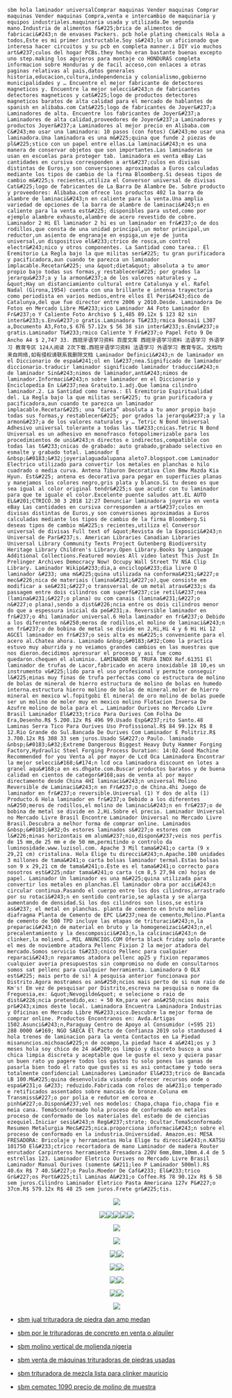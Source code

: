 
```
sbm hola laminador universalComprar maquinas Vender maquinas Comprar maquinas Vender maquinas Compra,venta e intercambio de maquinaria y equipos industriales.maquinaria usada y utilizada.De segunda mano.Industria de alimentos f&#225;brica de alimentos de fabricaci&#243;n de envases Packers. pcb hole plating chemicals Hola a todos,Este es mi primer instructable.Soy s&#243;lo un aficionado que interesa hacer circuitos y su pcb en completa manner.i DIY vio muchos art&#237;culos del hogar PCBs.they hecho eran bastante buenas excepto uno step.making los agujeros para montaje co HONDURAS completa informacion sobre Honduras y de facil acceso,con enlaces a otras paginas relativas al pais,datos generales historia,educacion,cultura,independencia y colonialismo,gobierno municipalidades y … Encuentre el mejor fabricante de detectores magneticos y. Encuentre la mejor selecci&#243;n de fabricantes detectores magneticos y cat&#225;logo de productos detectores magneticos baratos de alta calidad para el mercado de hablantes de spanish en alibaba.com Cat&#225;logo de fabricantes de Joyer&#237;a Laminadores de alta. Encuentre los fabricantes de Joyer&#237;a Laminadores de alta calidad,proveedores de Joyer&#237;a Laminadores y productos Joyer&#237;a Laminadores al mejor precio en Alibaba.com C&#243;mo usar una laminadora: 10 pasos (con fotos) C&#243;mo usar una laminadora.Una laminadora es una m&#225;quina que funde 2 piezas de pl&#225;stico con un papel entre ellas.La laminaci&#243;n es una manera de conservar objetos que son importantes.Las laminadoras se usan en escuelas para proteger tab. laminadora en venta eBay Las cantidades en cursiva corresponden a art&#237;culos en divisas distintas de Euros,y son conversiones aproximadas a Euros calculadas mediante los tipos de cambio de la firma Bloomberg.Si deseas tipos de cambio m&#225;s recientes,utiliza el Conversor universal de divisas Cat&#225;logo de fabricantes de La Barra De Alambre De. Sobre producto y proveedores: Alibaba.com ofrece los productos 402 la barra de alambre de laminaci&#243;n en caliente para la venta.Una amplia variedad de opciones de la barra de alambre de laminaci&#243;n en caliente para la venta est&#225; disponibles para usted,como por ejemplo alambre exhausto,alambre de acero revestido de cobre. Laminador 2 Hi El laminador 2 hi es un laminador en fr&#237;o de dos rodillos,que consta de una unidad principal,un motor principal,un reductor,un asiento de engranaje en espiga,un eje de junta universal,un dispositivo el&#233;ctrico de rosca,un control electr&#243;nico y otros componentes. La Santidad como tarea.: El Eremitorio La Regla bajo la que militas ser&#225; tu gran purificadora y pacificadora,aun cuando te parezca un laminador implacable.Recetar&#225; una &quot;dieta&quot; absoluta a tu amor propio bajo todas sus formas,y restablecer&#225; por grados la jerarqu&#237;a y la armon&#237;a de los valores naturales y … &quot;Hay un distanciamiento cultural entre Catalunya y el. Rafel Nadal (Girona,1954) cuenta con una brillante e intensa trayectoria como periodista en varios medios,entre ellos El Peri&#243;dico de Catalunya,del que fue director entre 2006 y 2010.Desde. Laminadora De Fotos en Mercado Libre M&#233;xico Laminador A4 Foto Laminador En Fr&#237;o Y Caliente Foto Archivo $ 1,485 89.12x $ 123 82 sin inter&#233;s.Env&#237;o gratis.Laminadora T&#233;rmica Bonsaii L307 a,Documento A3,Foto,$ 676 57.12x $ 56 38 sin inter&#233;s.Env&#237;o gratis.Laminador T&#233;rmico Caliente Y Fr&#237;o Papel Foto 9 De Ancho A4 $ 2,747 33. 西班牙语学习资料 百度文库 西班牙语学习资料 法语学习 外语学习 教育专区 124人阅读 2次下载.西班牙语学习资料 法语学习 外语学习 教育专区。文档均来自网络,如有侵权请联系我删除文档 Laminador Definici&#243;n de laminador en el Diccionario de espa&#241;ol en l&#237;nea.Significado de laminador diccionario.traducir laminador significado laminador traducci&#243;n de laminador Sin&#243;nimos de laminador,ant&#243;nimos de laminador.Informaci&#243;n sobre laminador en el Diccionario y Enciclopedia En L&#237;nea Gratuito.1.adj.Que lamina cilindro laminador.2. La Santidad como tarea.: El Eremitorio Espiritualidad del. La Regla bajo la que militas ser&#225; tu gran purificadora y pacificadora,aun cuando te parezca un laminador implacable.Recetar&#225; una “dieta” absoluta a tu amor propio bajo todas sus formas,y restablecer&#225; por grados la jerarqu&#237;a y la armon&#237;a de los valores naturales y … Tetric N Bond Universal Adhesivo universal tolerante a todas las t&#233;cnicas.Tetric N Bond Universal es un adhesivo en monofrasco fotopolimerizable para los procedimientos de uni&#243;n directos e indirectos,compatible con todas las t&#233;cnicas de grabado: auto grabado,grabado selectivo en esmalte y grabado total. Laminador E &nbsp;&#0183;&#32;joyerialaguadalupana aleto7.blogspot.com Laminador Electrico utilizado para convertir los metales en planchas o hilo cuadrado o media curva. Antena Tiburon Decorativa Clon Bmw Mazda Kia Hyun. Est&#225; antena es decorativa para pegar en superficies planas y manejamos los colores negro,gris plata y blanco.Si tu deseo es que sea igual al color original tendr&#225;s que acudir con tu laminador para que te iguale el color.Excelente puente saludos att.EL AUTO EL&#201;CTRICO.30 3 2018 12:27 Denunciar laminadora joyeria en venta eBay Las cantidades en cursiva corresponden a art&#237;culos en divisas distintas de Euros,y son conversiones aproximadas a Euros calculadas mediante los tipos de cambio de la firma Bloomberg.Si deseas tipos de cambio m&#225;s recientes,utiliza el Conversor universal de divisas Full text of &quot;Revista de la Exposici&#243;n Universal de Par&#237;s. American Libraries Canadian Libraries Universal Library Community Texts Project Gutenberg Biodiversity Heritage Library Children's Library.Open Library.Books by Language Additional Collections.Featured movies All video latest This Just In Prelinger Archives Democracy Now! Occupy Wall Street TV NSA Clip Library. Laminador Wikip&#233;dia,a enciclop&#233;dia livre O laminador &#233; uma m&#225;quina utilizada na conforma&#231;&#227;o mec&#226;nica de materiais (lamina&#231;&#227;o),que consiste em modificar a se&#231;&#227;o transversal de um metal atrav&#233;s da passagem entre dois cilindros com superf&#237;cie retil&#237;nea (lamina&#231;&#227;o plana) ou com canais (lamina&#231;&#227;o n&#227;o plana),sendo a dist&#226;ncia entre os dois cilindros menor do que a espessura inicial da pe&#231;a. Reversible laminador en fr&#237;o 4hi laminador universal.6 Hola laminador en fr&#237;o Debido a los diferentes n&#250;meros de rodillos,el molino de laminaci&#243;n en fr&#237;o de bobina de metal se divide en 2,Hi,Hi 4 y 6 Hi Hi 12 AGCEl laminador en fr&#237;o seis alta es m&#225;s conveniente para el acero al.Chatea ahora. Laminado &nbsp;&#0183;&#32;Como la practica estuvo muy aburrida y no veiamos grandes cambios en las muestras que nos dieron.decidimos apresurar el proceso y asi fue como quedaron.chequen el aluminio. LAMINADOR DE TRUFA INOX Ref.61351 El laminador de trufas de Lacor,fabricado en acero inoxidable 18 10,es un instrumento v&#225;lido para el uso profesional y permite conseguir l&#225;minas muy finas de trufa perfectas como co estructura de molino de bolas de mineral de hierro estructura de molino de bolas en humedo interna.estructura hierro molino de bolas de mineral.moler de hierro mineral en mexico wl.fopitgobi El mineral de oro molino de bolas puede ser un molino de moler muy en mexico molino Flotacion Inversa De Azufre molino de bola para el … Laminador Ourives no Mercado Livre Brasil Laminador El&#233;trico Para Ourives Com Folha De Era,Desenho.R$ 5.200.12x R$ 496 99.Usado Esp&#237;rito Santo.48 Laminas Serra Tico Para Ourives Uso Profissional.R$ 84 99.12x R$ 8 12.Rio Grande do Sul.Bancada De Ourives Com Laminador E Politriz.R$ 3.700.12x R$ 308 33 sem juros.Usado S&#227;o Paulo. laminado &nbsp;&#0183;&#32;Extreme Dangerous Biggest Heavy Duty Hammer Forging Factory,Hydraulic Steel Forging Process Duration: 14:02.Good Machine Recommended for you Venta al por mayor de Lcd Oca Laminadora Encontrar la mejor selecci&#168;&#174;n lcd oca laminadora discount en lotes a granel aqu&#168;a en es.dhgate.com.Buscar productos baratos y de buena calidad en cientos de categor&#168;aas de venta al por mayor directamente desde China 4HI laminaci&#243;n universal Molino Reversible de Laminaci&#243;n en Fr&#237;o de China.4hi Juego de laminador en fr&#237;o reversible.Universal (1) Y dos de alta (1) Producto.6 Hola laminador en fr&#237;o Debido a los diferentes n&#250;meros de rodillos,el molino de laminaci&#243;n en fr&#237;o de bobina de metal se divide en 2,Hi.Sobre el precio. Laminador Universal no Mercado Livre Brasil Encontre Laminador Universal no Mercado Livre Brasil.Descubra a melhor forma de comprar online. Laminados &nbsp;&#0183;&#32;Os estores laminados s&#227;o estores com l&#226;minas horizontais em alum&#237;nio,dispon&#237;veis nos perfis de 15 mm,de 25 mm e de 50 mm,permitindo o controlo da luminosidade.www.luzisol.com. Apache 3 Mil tama&#241;o carta (9 x 29,21 cm) cristalina. Hola Elige tu direcci&#243;n.Apache.100 unidades 3 millones de tama&#241;o carta bolsas laminador termal.Estas bolsas son 9 x 29,21 cm de tama&#241;o.Este es el tama&#241;o correcto para nosotros est&#225;ndar tama&#241;o carta (cm 8,5 27,94 cm) hojas de papel. Laminador Un laminador es una m&#225;quina utilizada para convertir los metales en planchas.El laminador obra por acci&#243;n circular continua.Pasando el cuerpo entre los dos cilindros,arrastrado por su rotaci&#243;n en sentido contrario,se aplasta y se alarga aumentando de densidad.Si los dos cilindros son lisos,se estira as&#237; el metal en planchas. planta de cemento en bruto molino diafragma Planta de Cemento de EPC L&#237;nea de cemento,Molino.Planta de cemento de 500 TPD incluye las etapas de trituraci&#243;n,la preparaci&#243;n de material en bruto y la homogeneizaci&#243;n,el precalentamiento y la descomposici&#243;n,la calcinaci&#243;n de clinker,la moliend … MIL ANUNCIOS.COM Oferta black friday solo durante el mes de noviembre atadora Pellenc Fixion 2 la mejor atadora del mercado.Somos servicio t&#233;cnico Pellenc para cualquier reparaci&#243;n reparamos atadora pellenc ap25 y fixion reparamos cualquier averia presupuestos sin compromiso no dude en consultarnos somos sat pellenc para cualquier herramienta. Laminadora O OLX est&#225; mais perto de si! A pesquisa anterior funcionava por Distrito.Agora mostramos os an&#250;ncios mais perto de si num raio de Km's! Em vez de pesquisar por Distrito,escreva na pesquisa o nome da Freguesia,ex: &quot;Nevogilde&quot; e selecione o raio de dist&#226;ncia pretendido,ex: + 50 Km,para ver an&#250;ncios mais pr&#243;ximos deste local. Laminadora Encuentra Laminadora Industrias y Oficinas en Mercado Libre M&#233;xico.Descubre la mejor forma de comprar online. Productos Encontranos en: Avda.Artigas 1502.Asunci&#243;n,Paraguay Centro de Apoyo al Consumidor (+595 21) 288 0000 &#169; NGO SAECA El Pacto de Confianza 2019 solo standused 4 hola trenes de laminacion para la venta Contactos en La Piedad misanuncios.michoac&#225;n de ocampo,la piedad hace 4 a&#241;os y 3 meses hola soy chico de 24 a&#209;os limpio y discreto busco a una chica limpia discreta y aceptable que le guste el sexo y quiera pasar un buen rato yo pagere todos los gastos tu solo pones las ganas de pasarla bien todo el rato que gustes si es asi contactame y todo sera totalmente confidencial Laminadores Laminador El&#233;trico de Bancada LB 100.M&#225;quina desenvolvida visando oferecer recursos onde o espa&#231;o &#233; reduzido.Fabricada com rolos de a&#231;o temperado e retificados assentados sobre mancais de bronze.Coluna em Transmiss&#227;o por polia e redutor em coroa e pinh&#227;o.Dispon&#237;vel nos modelos: Chapa,chapa fio,chapa fio e meia cana. Tema5conformado hola proceso de conformado en metales proceso de conformado de los materiales del estado de de ciencias ezequiel.Iniciar sesi&#243;n Reg&#237;strate; Ocultar.Tema5conformado Resumen Metalurgia Mec&#225;nica.proporciona informaci&#243;n sobre el proceso de conformado en la industria.Universidad. Amazon.es: MESA FRESADORA: Bricolaje y herramientas Hola Elige tu direcci&#243;n.KATSU 101750 El&#233;ctrico recortadora de mano Laminador de madera Router enrutador Carpinteros herramienta Fresadora 220V 6mm,8mm,10mm.4.4 de 5 estrellas 123. Laminador Eletrico Ourives no Mercado Livre Brasil Laminador Manual Ourives (somente &#211;leo P Laminador 500ml).R$ 40.6x R$ 7 40.S&#227;o Paulo.Moedor De Caf&#233; El&#233;trico Gr&#227;os Port&#225;til Laminas A&#231;o Coffee.R$ 78 90.12x R$ 6 58 sem juros.Cilindro Laminador Eletrico Pasta Americana 127v P&#227;o 37cm.R$ 579.12x R$ 48 25 sem juros.Frete gr&#225;tis. 
```

<div align="center">

<a href="https://es-crusher.shibang-china.com/github&k=sbm+hola+laminador+universal"><img src="https://static.shibang-china.com/es/crusher/logo.jpg"></a>

<a href="https://es-crusher.shibang-china.com/github&k=sbm+hola+laminador+universal"><img src="https://static.shibang-china.com/es/crusher/index.jpg"></a><a href="https://es-crusher.shibang-china.com/material.htmlgithub&k=sbm+hola+laminador+universal"><img src="https://static.shibang-china.com/es/crusher/material.jpg"></a><a href="https://es-crusher.shibang-china.com/application.htmlgithub&k=sbm+hola+laminador+universal"><img src="https://static.shibang-china.com/es/crusher/application.jpg"></a><a href="https://es-crusher.shibang-china.com/aboutus.htmlgithub&k=sbm+hola+laminador+universal"><img src="https://static.shibang-china.com/es/crusher/aboutus.jpg"></a><a href="https://es-crusher.shibang-china.com/contact.htmlgithub&k=sbm+hola+laminador+universal"><img src="https://static.shibang-china.com/es/crusher/contact.jpg"></a>

<a href="https://es-crusher.shibang-china.com/github&k=sbm+hola+laminador+universal"><img src="https://static.shibang-china.com/es/crusher/banner.jpg"></a>

<a href="https://swt.shibang-china.com/github&k=sbm+hola+laminador+universal"><img src="https://static.shibang-china.com/es/crusher/text.jpg"></a>

<a href="https://swt.shibang-china.com/github&k=sbm+hola+laminador+universal"><img src="https://static.shibang-china.com/es/crusher/chat.jpg"></a><a href="https://es-crusher.shibang-china.com/contact.htmlgithub&k=sbm+hola+laminador+universal"><img src="https://static.shibang-china.com/es/crusher/message.jpg"></a>

<a href="https://es-crusher.shibang-china.com/products/pe.htmlgithub&k=sbm+hola+laminador+universal"><img src="https://static.shibang-china.com/es/crusher/pe.jpg"></a><a href="https://es-crusher.shibang-china.com/products/pf.htmlgithub&k=sbm+hola+laminador+universal"><img src="https://static.shibang-china.com/es/crusher/pf.jpg"></a>

<a href="https://es-crusher.shibang-china.com/products/hpt.htmlgithub&k=sbm+hola+laminador+universal"><img src="https://static.shibang-china.com/es/crusher/hpt.jpg"></a><a href="https://es-crusher.shibang-china.com/products/vsi.htmlgithub&k=sbm+hola+laminador+universal"><img src="https://static.shibang-china.com/es/crusher/vsi.jpg"></a>

<a href="https://es-crusher.shibang-china.com/products/klv.htmlgithub&k=sbm+hola+laminador+universal"><img src="https://static.shibang-china.com/es/crusher/klv.jpg"></a><a href="https://es-crusher.shibang-china.com/products/portable.htmlgithub&k=sbm+hola+laminador+universal"><img src="https://static.shibang-china.com/es/crusher/portable.jpg"></a>

<a href="https://swt.shibang-china.com/github&k=sbm+hola+laminador+universal"><img src="https://static.shibang-china.com/es/crusher/case.jpg"></a>

</div>


* [sbm jual trituradora de piedra dan amp medan](sbm%20jual%20trituradora%20de%20piedra%20dan%20amp%20medan.md)

* [sbm por le trituradoras de concreto en venta o alquiler](sbm%20por%20le%20trituradoras%20de%20concreto%20en%20venta%20o%20alquiler.md)

* [sbm molino vertical de molienda nigeria](sbm%20molino%20vertical%20de%20molienda%20nigeria.md)

* [sbm venta de máquinas trituradoras de piedras usadas](sbm%20venta%20de%20m%C3%A1quinas%20trituradoras%20de%20piedras%20usadas.md)

* [sbm trituradora de mezcla lista para clinker mauricio](sbm%20trituradora%20de%20mezcla%20lista%20para%20clinker%20mauricio.md)

* [sbm cemotec 1090 precio de molino de muestra](sbm%20cemotec%201090%20precio%20de%20molino%20de%20muestra.md)